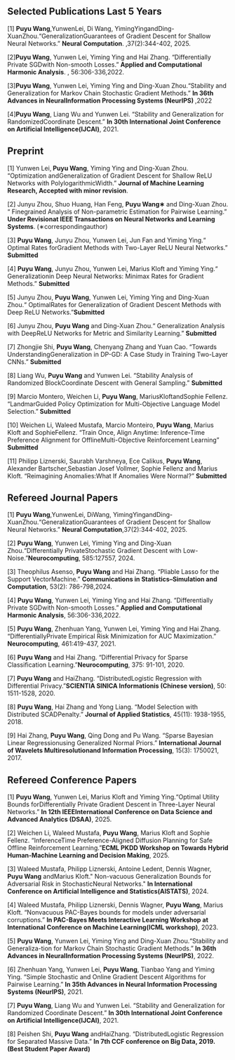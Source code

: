 <h2>Selected Publications Last 5 Years</h2><p>
  
[1] <strong>Puyu Wang</strong>,YunwenLei, Di Wang, YimingYingandDing-XuanZhou.“GeneralizationGuarantees of Gradient Descent for Shallow Neural Networks.” <strong>Neural Computation</strong>.  ,37(2):344-402, 2025.

[2]<strong>Puyu Wang</strong>,  Yunwen Lei, Yiming Ying and Hai Zhang. “Differentially Private SGDwith Non-smooth Losses.”  <strong>Applied and Computational Harmonic Analysis</strong>.  , 56:306-336,2022. 

[3]<strong>Puyu Wang</strong>,  Yunwen Lei, Yiming Ying and Ding-Xuan Zhou.“Stability and Generalization for Markov Chain Stochastic Gradient Methods.” <strong>In 36th Advances in NeuralInformation Processing Systems (NeurIPS) </strong>,2022

[4]<strong>Puyu Wang</strong>,  Liang Wu and Yunwen Lei. “Stability and Generalization for RandomizedCoordinate Descent.” <strong>In 30th International Joint Conference on Artificial Intelligence(IJCAI)</strong>, 2021. 
</p>

<h2>Preprint</h2><p>

 [1] Yunwen Lei,<strong> Puyu Wang</strong>, Yiming Ying and Ding-Xuan Zhou. “Optimization andGeneralization of Gradient Descent for Shallow ReLU Networks with PolylogarithmicWidth.” <strong>Journal of Machine Learning Research, Accepted with minor revision</strong>.
 
 [2] Junyu Zhou, Shuo Huang, Han Feng, <strong>Puyu Wang∗</strong> and Ding-Xuan Zhou. “ Finegrained Analysis of Non-parametric Estimation for Pairwise Learning.” <strong>Under Revisionat IEEE Transactions on Neural Networks and Learning Systems</strong>. (∗correspondingauthor)
 
 [3] <strong>Puyu Wang</strong>, Junyu Zhou, Yunwen Lei, Jun Fan and Yiming Ying.“ Optimal Rates forGradient Methods with Two-Layer ReLU Neural Networks.” <strong>Submitted</strong>
 
 [4] <strong>Puyu Wang</strong>, Junyu Zhou, Yunwen Lei, Marius Kloft and Yiming Ying.“ Generalizationin Deep Neural Networks: Minimax Rates for Gradient Methods.” <strong>Submitted</strong>
 
 [5] Junyu Zhou, <strong>Puyu Wang</strong>, Yunwen Lei, Yiming Ying and Ding-Xuan Zhou.“ OptimalRates for Generalization of Gradient Descent Methods with Deep ReLU Networks.”<strong>Submitted</strong>
 
 [6] Junyu Zhou, <strong>Puyu Wang</strong> and Ding-Xuan Zhou.“ Generalization Analysis with DeepReLU Networks for Metric and Similarity Learning.” <strong>Submitted</strong>
 
 [7] Zhongjie Shi, <strong>Puyu Wang</strong>, Chenyang Zhang and Yuan Cao. “Towards UnderstandingGeneralization in DP-GD: A Case Study in Training Two-Layer CNNs.” <strong>Submitted</strong>
 
 [8] Liang Wu, <strong>Puyu Wang</strong> and Yunwen Lei. “Stability Analysis of Randomized BlockCoordinate Descent with General Sampling.” <strong>Submitted</strong>
 
 [9] Marcio Montero, Weichen Li, <strong>Puyu Wang</strong>, MariusKloftandSophie Fellenz. “LandmarGuided Policy Optimization for Multi-Objective Language Model Selection.”<strong> Submitted</strong>
 
 [10] Weichen Li, Waleed Mustafa, Marcio Monteiro, <strong>Puyu Wang</strong>, Marius Kloft and SophieFellenz. “Train Once, Align Anytime: Inference-Time Preference Alignment for OfflineMulti-Objective Reinforcement Learning” <strong>Submitted</strong>
 
 [11] Philipp Liznerski, Saurabh Varshneya, Ece Calikus, <strong>Puyu Wang</strong>, Alexander Bartscher,Sebastian Josef Vollmer, Sophie Fellenz and Marius Kloft. “Reimagining Anomalies:What If Anomalies Were Normal?” <strong>Submitted</strong>
 
 </p>

 <h2>Refereed Journal Papers</h2><p>

 [1] <strong>Puyu Wang</strong>,YunwenLei, DiWang, YimingYingandDing-XuanZhou.“GeneralizationGuarantees of Gradient Descent for Shallow Neural Networks.” <strong>Neural Computation</strong>,37(2):344-402, 2025.
 
 [2] <strong>Puyu Wang</strong>, Yunwen Lei, Yiming Ying and Ding-Xuan Zhou.“Differentially PrivateStochastic Gradient Descent with Low-Noise.”<strong>Neurocomputing</strong>, 585:127557, 2024.
 
 [3] Theophilus Asenso, <strong>Puyu Wang</strong> and Hai Zhang. “Pliable Lasso for the Support VectorMachine.” <strong>Communications in Statistics–Simulation and Computation</strong>, 53(2): 786-798,2024.
 
 [4] <strong>Puyu Wang</strong>, Yunwen Lei, Yiming Ying and Hai Zhang. “Differentially Private SGDwith Non-smooth Losses.” <strong>Applied and Computational Harmonic Analysis</strong>, 56:306-336,2022.
 
 [5] <strong>Puyu Wang</strong>, Zhenhuan Yang, Yunwen Lei, Yiming Ying and Hai Zhang. “DifferentiallyPrivate Empirical Risk Minimization for AUC Maximization.” <strong>Neurocomputing</strong>, 461:419-437, 2021.
 
 [6] <strong>Puyu Wang</strong> and Hai Zhang. “Differential Privacy for Sparse Classification Learning.”<strong>Neurocomputing</strong>, 375: 91-101, 2020.
 
 [7] <strong>Puyu Wang</strong> and HaiZhang. “DistributedLogistic Regression with Differential Privacy.”<strong>SCIENTIA SINICA Informationis (Chinese version)</strong>, 50: 1511-1528, 2020.
 
 [8] <strong>Puyu Wang</strong>, Hai Zhang and Yong Liang. “Model Selection with Distributed SCADPenalty.” <strong>Journal of Applied Statistics</strong>, 45(11): 1938-1955, 2018.
 
 [9] Hai Zhang, <strong>Puyu Wang</strong>, Qing Dong and Pu Wang. “Sparse Bayesian Linear Regressionusing Generalized Normal Priors.” <strong>International Journal of Wavelets Multiresolutionand Information Processing</strong>, 15(3): 1750021, 2017. </p>

 <h2>Refereed Conference Papers</h2><p>
 [1] <strong>Puyu Wang</strong>, Yunwen Lei, Marius Kloft and Yiming Ying.“Optimal Utility Bounds forDifferentially Private Gradient Descent in Three-Layer Neural Networks.” <strong>In 12th IEEEInternational Conference on Data Science and Advanced Analytics (DSAA)</strong>, 2025.
   
 [2] Weichen Li, Waleed Mustafa, <strong>Puyu Wang</strong>, Marius Kloft and Sophie Fellenz. “InferenceTime Preference-Aligned Diffusion Planning for Safe Offline Reinforcement Learning.”<strong>ECML PKDD Workshop on Towards Hybrid Human-Machine Learning and Decision Making</strong>, 2025.

 [3] Waleed Mustafa, Philipp Liznerski, Antoine Ledent, Dennis Wagner, <strong>Puyu Wang</strong> andMarius Kloft." Non-vacuous Generalization Bounds for Adversarial Risk in StochasticNeural Networks." <strong>In International Conference on Artificial Intelligence and Statistics(AISTATS)</strong>, 2024.
 
 [4] Waleed Mustafa, Philipp Liznerski, Dennis Wagner, <strong>Puyu Wang</strong>, Marius Kloft. “Nonvacuous PAC-Bayes bounds for models under adversarial corruptions.” <strong>In PAC-Bayes Meets Interactive Learning Workshop at International Conference on Machine Learning(ICML workshop)</strong>, 2023.
 
 [5] <strong>Puyu Wang</strong>, Yunwen Lei, Yiming Ying and Ding-Xuan Zhou.“Stability and Generaliza-tion for Markov Chain Stochastic Gradient Methods.” <strong>In 36th Advances in NeuralInformation Processing Systems (NeurIPS)</strong>, 2022.
 
 [6] Zhenhuan Yang, Yunwen Lei, <strong>Puyu Wang</strong>, Tianbao Yang and Yiming Ying. “Simple Stochastic and Online Gradient Descent Algorithms for Pairwise Learning.” <strong>In 35th Advances in Neural Information Processing Systems (NeurIPS)</strong>, 2021.
 
 [7] <strong>Puyu Wang</strong>, Liang Wu and Yunwen Lei. “Stability and Generalization for Randomized Coordinate Descent.” <strong>In 30th International Joint Conference on Artificial Intelligence(IJCAI)</strong>, 2021.
 
 [8] Peishen Shi, <strong>Puyu Wang</strong> andHaiZhang. “DistributedLogistic Regression for Separated Massive Data.” <strong>In 7th CCF conference on Big Data, 2019. (Best Student Paper Award)</strong>
 
